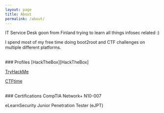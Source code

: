 ```yaml
---
layout: page
title: About
permalink: /about/
---
```


IT Service Desk goon from Finland trying to learn all things infosec related :)

I spend most of my free time doing boot2root and CTF challenges on multiple different platforms.

<br/>
### Profiles
[HackTheBox][HackTheBox]

[TryHackMe][TryHackMe]

[CTFtime][CTFtime]

<br/>
### Certifications
CompTIA Network+ N10-007

eLearnSecurity Junior Penetration Tester (eJPT)


[HackTheBox]: https://www.hackthebox.eu/home/users/profile/130002
[TryHackMe]: https://tryhackme.com/p/joona
[CTFtime]: https://ctftime.org/team/106279
